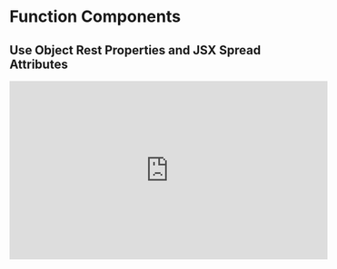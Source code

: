 <Head>
  <title>Learn React | Function Components > Use Object Rest Properties and JSX Spread Attributes</title>
</Head>

# Function Components

## Use Object Rest Properties and JSX Spread Attributes

<iframe width="560" height="315" src="https://www.youtube.com/embed/GcxXpP0lBXo" frameborder="0" allow="autoplay; encrypted-media" allowfullscreen></iframe>
